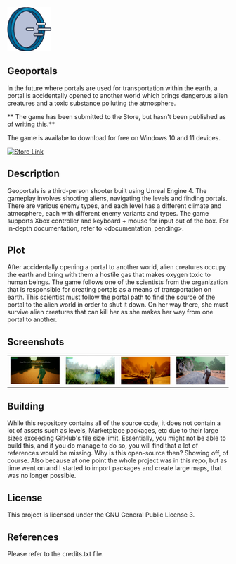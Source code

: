 <img src="Content/_Game/Assets/portal.png" width="100" height="100" />
<h2>Geoportals</h2>

In the future where portals are used for transportation within the earth, a portal is accidentally opened to another world which brings dangerous alien creatures and a toxic substance polluting the atmosphere.

** The game has been submitted to the Store, but hasn't been published as of writing this.**

The game is availabe to download for free on Windows 10 and 11 devices.

<a href='	https://www.microsoft.com/store/apps/9PD97FWSNDCR'><img src='https://developer.microsoft.com/en-us/store/badges/images/English_get-it-from-MS.png' alt='Store Link' height="50px"/></a>

## Description
Geoportals is a third-person shooter built using Unreal Engine 4. The gameplay involves shooting aliens, navigating the levels and finding portals. There are various enemy types, and each level has a different climate and atmosphere, each with different enemy variants and types. The game supports Xbox controller and keyboard + mouse for input out of the box. For in-depth documentation, refer to <documentation_pending>.


## Plot
After accidentally opening a portal to another world, alien creatures occupy the earth and bring with them a hostile gas that makes oxygen toxic to human beings. The game follows one of the scientists from the organization that is responsible for creating portals as a means of transportation on earth. This scientist must follow the portal path to find the source of the portal to the alien world in order to shut it down. On her way there, she must survive alien creatures that can kill her as she makes her way from one portal to another.

## Screenshots
<table><tr>
<td> <img src="Screenshots/1.png" alt="Drawing" style="width: 550px;"/> </td>
<td> <img src="Screenshots/2.png" alt="Drawing" style="width: 550px;"/> </td>
<td> <img src="Screenshots/3.png" alt="Drawing" style="width: 550px;"/> </td>
<td> <img src="Screenshots/4.png" alt="Drawing" style="width: 550px;"/> </td>
</tr></table>

## Building
While this repository contains all of the source code, it does not contain a lot of assets such as levels, Marketplace packages, etc due to their large sizes exceeding GitHub's file size limit. Essentially, you might not be able to build this, and if you do manage to do so, you will find that a lot of references would be missing. Why is this open-source then? Showing off, of course. Also because at one point the whole project was in this repo, but as time went on and I started to import packages and create large maps, that was no longer possible.

## License
This project is licensed under the GNU General Public License 3.

## References 
Please refer to the credits.txt file. 
  
